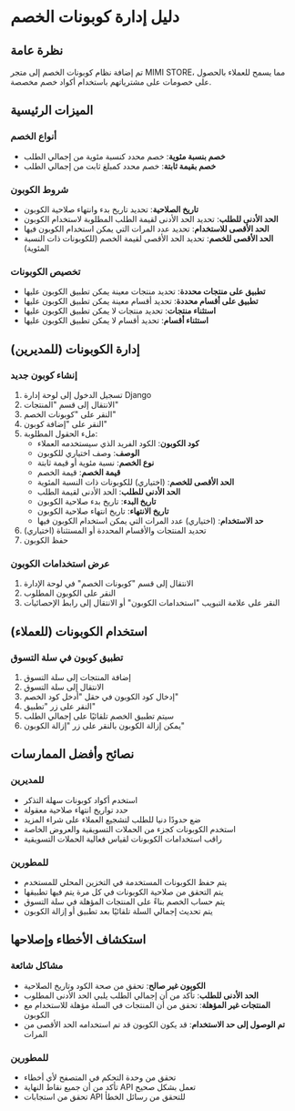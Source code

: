 
# دليل إدارة كوبونات الخصم

## نظرة عامة

تم إضافة نظام كوبونات الخصم إلى متجر MIMI STORE، مما يسمح للعملاء بالحصول على خصومات على مشترياتهم باستخدام أكواد خصم مخصصة.

## الميزات الرئيسية

### أنواع الخصم
- **خصم بنسبة مئوية**: خصم محدد كنسبة مئوية من إجمالي الطلب
- **خصم بقيمة ثابتة**: خصم محدد كمبلغ ثابت من إجمالي الطلب

### شروط الكوبون
- **تاريخ الصلاحية**: تحديد تاريخ بدء وانتهاء صلاحية الكوبون
- **الحد الأدنى للطلب**: تحديد الحد الأدنى لقيمة الطلب المطلوبة لاستخدام الكوبون
- **الحد الأقصى للاستخدام**: تحديد عدد المرات التي يمكن استخدام الكوبون فيها
- **الحد الأقصى للخصم**: تحديد الحد الأقصى لقيمة الخصم (للكوبونات ذات النسبة المئوية)

### تخصيص الكوبونات
- **تطبيق على منتجات محددة**: تحديد منتجات معينة يمكن تطبيق الكوبون عليها
- **تطبيق على أقسام محددة**: تحديد أقسام معينة يمكن تطبيق الكوبون عليها
- **استثناء منتجات**: تحديد منتجات لا يمكن تطبيق الكوبون عليها
- **استثناء أقسام**: تحديد أقسام لا يمكن تطبيق الكوبون عليها

## إدارة الكوبونات (للمديرين)

### إنشاء كوبون جديد

1. تسجيل الدخول إلى لوحة إدارة Django
2. الانتقال إلى قسم "المنتجات"
3. النقر على "كوبونات الخصم"
4. النقر على "إضافة كوبون"
5. ملء الحقول المطلوبة:
   - **كود الكوبون**: الكود الفريد الذي سيستخدمه العملاء
   - **الوصف**: وصف اختياري للكوبون
   - **نوع الخصم**: نسبة مئوية أو قيمة ثابتة
   - **قيمة الخصم**: قيمة الخصم
   - **الحد الأقصى للخصم**: (اختياري) للكوبونات ذات النسبة المئوية
   - **الحد الأدنى للطلب**: الحد الأدنى لقيمة الطلب
   - **تاريخ البدء**: تاريخ بدء صلاحية الكوبون
   - **تاريخ الانتهاء**: تاريخ انتهاء صلاحية الكوبون
   - **حد الاستخدام**: (اختياري) عدد المرات التي يمكن استخدام الكوبون فيها
6. تحديد المنتجات والأقسام المحددة أو المستثناة (اختياري)
7. حفظ الكوبون

### عرض استخدامات الكوبون

1. الانتقال إلى قسم "كوبونات الخصم" في لوحة الإدارة
2. النقر على الكوبون المطلوب
3. النقر على علامة التبويب "استخدامات الكوبون" أو الانتقال إلى رابط الإحصائيات

## استخدام الكوبونات (للعملاء)

### تطبيق كوبون في سلة التسوق

1. إضافة المنتجات إلى سلة التسوق
2. الانتقال إلى سلة التسوق
3. إدخال كود الكوبون في حقل "أدخل كود الخصم"
4. النقر على زر "تطبيق"
5. سيتم تطبيق الخصم تلقائيًا على إجمالي الطلب
6. يمكن إزالة الكوبون بالنقر على زر "إزالة الكوبون"

## نصائح وأفضل الممارسات

### للمديرين
- استخدم أكواد كوبونات سهلة التذكر
- حدد تواريخ انتهاء صلاحية معقولة
- ضع حدودًا دنيا للطلب لتشجيع العملاء على شراء المزيد
- استخدم الكوبونات كجزء من الحملات التسويقية والعروض الخاصة
- راقب استخدامات الكوبونات لقياس فعالية الحملات التسويقية

### للمطورين
- يتم حفظ الكوبونات المستخدمة في التخزين المحلي للمستخدم
- يتم التحقق من صلاحية الكوبونات في كل مرة يتم فيها تطبيقها
- يتم حساب الخصم بناءً على المنتجات المؤهلة في سلة التسوق
- يتم تحديث إجمالي السلة تلقائيًا بعد تطبيق أو إزالة الكوبون

## استكشاف الأخطاء وإصلاحها

### مشاكل شائعة
- **الكوبون غير صالح**: تحقق من صحة الكود وتاريخ الصلاحية
- **الحد الأدنى للطلب**: تأكد من أن إجمالي الطلب يلبي الحد الأدنى المطلوب
- **المنتجات غير المؤهلة**: تحقق من أن المنتجات في السلة مؤهلة للاستخدام مع الكوبون
- **تم الوصول إلى حد الاستخدام**: قد يكون الكوبون قد تم استخدامه الحد الأقصى من المرات

### للمطورين
- تحقق من وحدة التحكم في المتصفح لأي أخطاء
- تأكد من أن جميع نقاط النهاية API تعمل بشكل صحيح
- تحقق من استجابات API للتحقق من رسائل الخطأ
